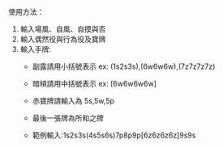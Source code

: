 使用方法：
1. 輸入場風、自風、自摸與否
2. 輸入偶然役與行為役及寶牌
3. 輸入手牌:
    + 副露請用小括號表示 ex: (1s2s3s),(6w6w6w),(7z7z7z7z)
    + 暗槓請用中括號表示 ex: [6w6w6w6w]
    + 赤寶牌請輸入為 5s,5w,5p
    + 最後一張牌為所和之牌
    
    + 範例輸入:1s2s3s(4s5s6s)7p8p9p[6z6z6z6z]9s9s

